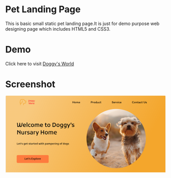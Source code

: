 <h1>Pet Landing Page</h1>
<p>This is basic small static pet landing page.It is just for demo purpose web designing page which includes HTML5 and CSS3.</p>
<h1>Demo</h1>
<span>Click here to visit <a href="https://joothika.github.io/doggy-s-world/">Doggy's World</a></span>
<h1>Screenshot</h1>
<img src="doogy's world.png" alt="pet landing page" download >
